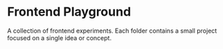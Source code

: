 # Frontend Playground

A collection of frontend experiments. Each folder contains a small project focused on a single idea or concept.
